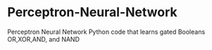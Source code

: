 # Perceptron-Neural-Network  

Perceptron Neural Network Python code that learns gated Booleans OR,XOR,AND, and NAND  

